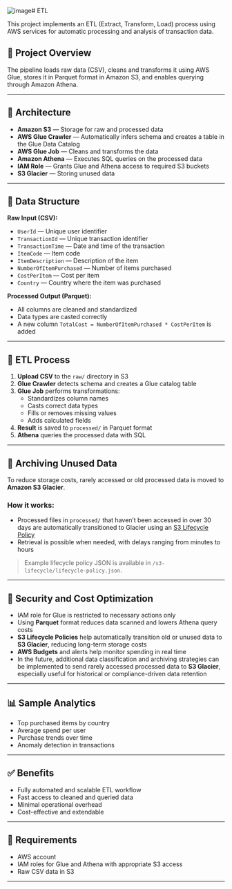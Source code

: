 ![image](https://github.com/user-attachments/assets/a9cc09dc-31fe-4352-8eb4-dcfbcc03e769)# ETL

This project implements an ETL (Extract, Transform, Load) process using AWS services for automatic processing and analysis of transaction data.

## 🧩 Project Overview

The pipeline loads raw data (CSV), cleans and transforms it using AWS Glue, stores it in Parquet format in Amazon S3, and enables querying through Amazon Athena.

---

## 🚀 Architecture

- **Amazon S3** — Storage for raw and processed data  
- **AWS Glue Crawler** — Automatically infers schema and creates a table in the Glue Data Catalog  
- **AWS Glue Job** — Cleans and transforms the data  
- **Amazon Athena** — Executes SQL queries on the processed data  
- **IAM Role** — Grants Glue and Athena access to required S3 buckets
- **S3 Glacier** — Storing unused data

---

## 📁 Data Structure

**Raw Input (CSV):**
- `UserId` — Unique user identifier  
- `TransactionId` — Unique transaction identifier  
- `TransactionTime` — Date and time of the transaction  
- `ItemCode` — Item code  
- `ItemDescription` — Description of the item  
- `NumberOfItemPurchased` — Number of items purchased  
- `CostPerItem` — Cost per item  
- `Country` — Country where the item was purchased  

**Processed Output (Parquet):**
- All columns are cleaned and standardized  
- Data types are casted correctly  
- A new column `TotalCost = NumberOfItemPurchased * CostPerItem` is added  

---

## 🔄 ETL Process

1. **Upload CSV** to the `raw/` directory in S3  
2. **Glue Crawler** detects schema and creates a Glue catalog table  
3. **Glue Job** performs transformations:
   - Standardizes column names  
   - Casts correct data types  
   - Fills or removes missing values  
   - Adds calculated fields  
4. **Result** is saved to `processed/` in Parquet format  
5. **Athena** queries the processed data with SQL  

---

## 🧊 Archiving Unused Data

To reduce storage costs, rarely accessed or old processed data is moved to **Amazon S3 Glacier**.

### How it works:
- Processed files in `processed/` that haven’t been accessed in over 30 days are automatically transitioned to Glacier using an [S3 Lifecycle Policy](https://docs.aws.amazon.com/AmazonS3/latest/userguide/object-lifecycle-mgmt.html)  
- Retrieval is possible when needed, with delays ranging from minutes to hours

> Example lifecycle policy JSON is available in `/s3-lifecycle/lifecycle-policy.json`.

---

## 🔐 Security and Cost Optimization

- IAM role for Glue is restricted to necessary actions only  
- Using **Parquet** format reduces data scanned and lowers Athena query costs  
- **S3 Lifecycle Policies** help automatically transition old or unused data to **S3 Glacier**, reducing long-term storage costs  
- **AWS Budgets** and alerts help monitor spending in real time  
- In the future, additional data classification and archiving strategies can be implemented to send rarely accessed processed data to **S3 Glacier**, especially useful for historical or compliance-driven data retention


---

## 📊 Sample Analytics

- Top purchased items by country  
- Average spend per user  
- Purchase trends over time  
- Anomaly detection in transactions  

---

## ✅ Benefits

- Fully automated and scalable ETL workflow  
- Fast access to cleaned and queried data  
- Minimal operational overhead  
- Cost-effective and extendable  

---

## 📝 Requirements

- AWS account  
- IAM roles for Glue and Athena with appropriate S3 access  
- Raw CSV data in S3  

---




